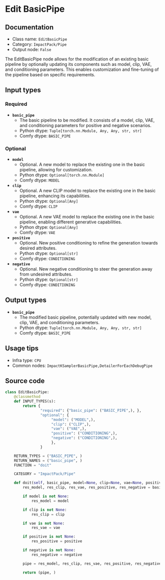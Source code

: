 # Edit BasicPipe
## Documentation
- Class name: `EditBasicPipe`
- Category: `ImpactPack/Pipe`
- Output node: `False`

The EditBasicPipe node allows for the modification of an existing basic pipeline by optionally updating its components such as model, clip, VAE, and conditioning parameters. This enables customization and fine-tuning of the pipeline based on specific requirements.
## Input types
### Required
- **`basic_pipe`**
    - The basic pipeline to be modified. It consists of a model, clip, VAE, and conditioning parameters for positive and negative scenarios.
    - Python dtype: `Tuple[torch.nn.Module, Any, Any, str, str]`
    - Comfy dtype: `BASIC_PIPE`
### Optional
- **`model`**
    - Optional. A new model to replace the existing one in the basic pipeline, allowing for customization.
    - Python dtype: `Optional[torch.nn.Module]`
    - Comfy dtype: `MODEL`
- **`clip`**
    - Optional. A new CLIP model to replace the existing one in the basic pipeline, enhancing its capabilities.
    - Python dtype: `Optional[Any]`
    - Comfy dtype: `CLIP`
- **`vae`**
    - Optional. A new VAE model to replace the existing one in the basic pipeline, enabling different generative capabilities.
    - Python dtype: `Optional[Any]`
    - Comfy dtype: `VAE`
- **`positive`**
    - Optional. New positive conditioning to refine the generation towards desired attributes.
    - Python dtype: `Optional[str]`
    - Comfy dtype: `CONDITIONING`
- **`negative`**
    - Optional. New negative conditioning to steer the generation away from undesired attributes.
    - Python dtype: `Optional[str]`
    - Comfy dtype: `CONDITIONING`
## Output types
- **`basic_pipe`**
    - The modified basic pipeline, potentially updated with new model, clip, VAE, and conditioning parameters.
    - Python dtype: `Tuple[torch.nn.Module, Any, Any, str, str]`
    - Comfy dtype: `BASIC_PIPE`
## Usage tips
- Infra type: `CPU`
- Common nodes: `ImpactKSamplerBasicPipe,DetailerForEachDebugPipe`


## Source code
```python
class EditBasicPipe:
    @classmethod
    def INPUT_TYPES(s):
        return {
                "required": {"basic_pipe": ("BASIC_PIPE",), },
                "optional": {
                     "model": ("MODEL",),
                     "clip": ("CLIP",),
                     "vae": ("VAE",),
                     "positive": ("CONDITIONING",),
                     "negative": ("CONDITIONING",),
                     },
                }

    RETURN_TYPES = ("BASIC_PIPE", )
    RETURN_NAMES = ("basic_pipe", )
    FUNCTION = "doit"

    CATEGORY = "ImpactPack/Pipe"

    def doit(self, basic_pipe, model=None, clip=None, vae=None, positive=None, negative=None):
        res_model, res_clip, res_vae, res_positive, res_negative = basic_pipe

        if model is not None:
            res_model = model

        if clip is not None:
            res_clip = clip

        if vae is not None:
            res_vae = vae

        if positive is not None:
            res_positive = positive

        if negative is not None:
            res_negative = negative

        pipe = res_model, res_clip, res_vae, res_positive, res_negative

        return (pipe, )

```
